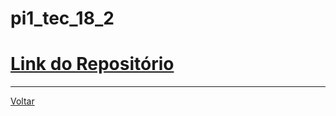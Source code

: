 # pi1\_tec\_18\_2

# [Link do Repositório](https://github.com/LPAE/pi1_tec_18_2)

---
[Voltar](https://lpae.github.io/)



